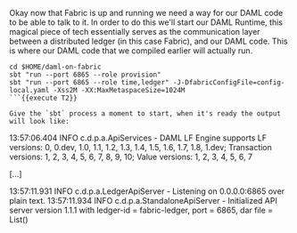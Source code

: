 Okay now that Fabric is up and running we need a way for our DAML code to be able to talk to it. In order to do this we'll start our DAML Runtime, this magical piece of tech essentially serves as the communication layer between a distributed ledger (in this case Fabric), and our DAML code. This is where our DAML code that we compiled earlier will actually run.

```
cd $HOME/daml-on-fabric
sbt "run --port 6865 --role provision"
sbt "run --port 6865 --role time,ledger" -J-DfabricConfigFile=config-local.yaml -Xss2M -XX:MaxMetaspaceSize=1024M
```{{execute T2}}

Give the `sbt` process a moment to start, when it's ready the output will look like:

```
13:57:06.404 INFO  c.d.p.a.ApiServices - DAML LF Engine supports LF versions: 0, 0.dev, 1.0, 1.1, 1.2, 1.3, 1.4, 1.5, 1.6, 1.7, 1.8, 1.dev; Transaction versions: 1, 2, 3, 4, 5, 6, 7, 8, 9, 10; Value versions: 1, 2, 3, 4, 5, 6, 7

[\.\.\.]

13:57:11.931 INFO  c.d.p.a.LedgerApiServer - Listening on 0.0.0.0:6865 over plain text.
13:57:11.934 INFO  c.d.p.a.StandaloneApiServer - Initialized API server version 1.1.1 with ledger-id = fabric-ledger, port = 6865, dar file = List()
```